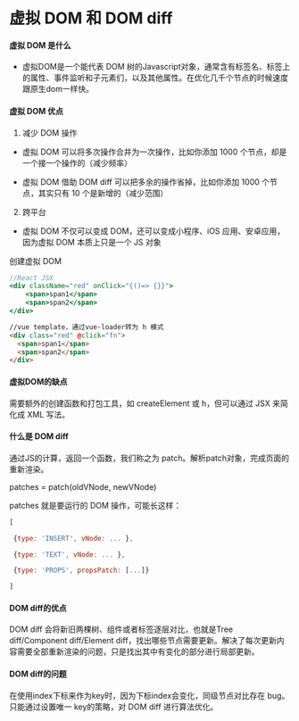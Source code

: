 # 虚拟 DOM 和 DOM diff

#### 虚拟 DOM 是什么

* 虚拟DOM是一个能代表 DOM 树的Javascript对象，通常含有标签名、标签上的属性、事件监听和子元素们，以及其他属性。在优化几千个节点的时候速度跟原生dom一样快。

#### 虚拟 DOM 优点

1. 减少 DOM 操作

* 虚拟 DOM 可以将多次操作合并为一次操作，比如你添加 1000 个节点，却是一个接一个操作的（减少频率）

* 虚拟 DOM 借助 DOM diff 可以把多余的操作省掉，比如你添加 1000 个节点，其实只有 10 个是新增的（减少范围）

2. 跨平台

* 虚拟 DOM 不仅可以变成 DOM，还可以变成小程序、iOS 应用、安卓应用，因为虚拟 DOM 本质上只是一个 JS 对象



创建虚拟 DOM

```jsx
//React JSX
<div className="red" onClick="{()=> {}}">
    <span>span1</span>
    <span>span2</span>
</div>
```

```html
//vue template，通过vue-loader转为 h 模式
<div class="red" @click="fn">
  <span>span1</span>
  <span>span2</span>
</div>
```

#### 虚拟DOM的缺点

需要额外的创建函数和打包工具，如 createElement 或 h，但可以通过 JSX 来简化成 XML 写法。



#### 什么是 DOM diff

通过JS的计算，返回一个函数，我们称之为 patch。解析patch对象，完成页面的重新渲染。

patches = patch(oldVNode, newVNode)

patches 就是要运行的 DOM 操作，可能长这样：

```js
[

 {type: 'INSERT', vNode: ... },

 {type: 'TEXT', vNode: ... },

 {type: 'PROPS', propsPatch: [...]}

]
```

#### DOM diff的优点

DOM diff 会将新旧两棵树、组件或者标签逐层对比，也就是Tree diff/Component diff/Element diff，找出哪些节点需要更新。解决了每次更新内容需要全部重新渲染的问题，只是找出其中有变化的部分进行局部更新。

#### DOM diff的问题

在使用index下标来作为key时，因为下标index会变化，同级节点对比存在 bug。只能通过设置唯一 key的策略，对 DOM diff 进行算法优化。


